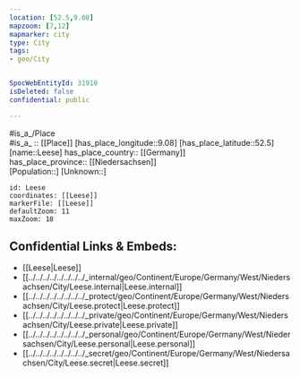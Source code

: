 ```yaml
---
location: [52.5,9.08] 
mapzoom: [7,12] 
mapmarker: city 
type: City
tags:
- geo/City


SpocWebEntityId: 31910
isDeleted: false
confidential: public

---
```

#is_a_/Place  
#is_a_ :: [[Place]] 
[has_place_longitude::9.08] 
[has_place_latitude::52.5] 
[name::Leese] 
has_place_country:: [[Germany]]  
has_place_province:: [[Niedersachsen]]  
[Population::] 
[Unknown::] 


```leaflet
id: Leese
coordinates: [[Leese]] 
markerFile: [[Leese]] 
defaultZoom: 11 
maxZoom: 18
```


## Confidential Links & Embeds: 
- [[Leese|Leese]]  
- [[../../../../../../../../_internal/geo/Continent/Europe/Germany/West/Niedersachsen/City/Leese.internal|Leese.internal]] 
- [[../../../../../../../../_protect/geo/Continent/Europe/Germany/West/Niedersachsen/City/Leese.protect|Leese.protect]] 
- [[../../../../../../../../_private/geo/Continent/Europe/Germany/West/Niedersachsen/City/Leese.private|Leese.private]] 
- [[../../../../../../../../_personal/geo/Continent/Europe/Germany/West/Niedersachsen/City/Leese.personal|Leese.personal]] 
- [[../../../../../../../../_secret/geo/Continent/Europe/Germany/West/Niedersachsen/City/Leese.secret|Leese.secret]] 
